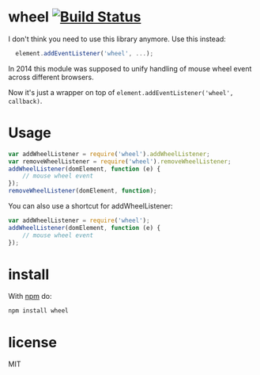 # wheel  [![Build Status](https://travis-ci.org/anvaka/wheel.svg)](https://travis-ci.org/anvaka/wheel)

I don't think you need to use this library anymore. Use this instead:


``` js
  element.addEventListener('wheel', ...);
```

In 2014 this module was supposed to unify handling of mouse wheel event across
different browsers.

Now it's just a wrapper on top of `element.addEventListener('wheel', callback)`.

# Usage

``` js
var addWheelListener = require('wheel').addWheelListener;
var removeWheelListener = require('wheel').removeWheelListener;
addWheelListener(domElement, function (e) {
	// mouse wheel event
});
removeWheelListener(domElement, function);
```

You can also use a shortcut for addWheelListener:

``` js
var addWheelListener = require('wheel');
addWheelListener(domElement, function (e) {
	// mouse wheel event
});
```

# install

With [npm](https://npmjs.org) do:

```
npm install wheel
```

# license

MIT
